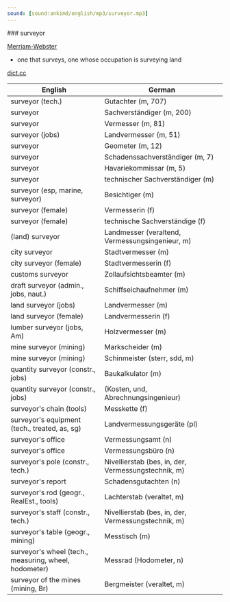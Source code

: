 ```yaml
---
sound: [sound:ankimd/english/mp3/surveyor.mp3]
---
```


\### surveyor

[Merriam-Webster](https://www.merriam-webster.com/dictionary/surveyor)

- one that surveys, one whose occupation is surveying land

[dict.cc](https://www.dict.cc/surveyor)

| English        | German       |
| -------------- | ------------ |
| surveyor (tech.) | Gutachter (m, 707) |
| surveyor | Sachverständiger (m, 200) |
| surveyor | Vermesser (m, 81) |
| surveyor (jobs) | Landvermesser (m, 51) |
| surveyor | Geometer (m, 12) |
| surveyor | Schadenssachverständiger (m, 7) |
| surveyor | Havariekommissar (m, 5) |
| surveyor | technischer Sachverständiger (m) |
| surveyor (esp, marine, surveyor) | Besichtiger (m) |
| surveyor (female) | Vermesserin (f) |
| surveyor (female) | technische Sachverständige (f) |
| (land) surveyor | Landmesser (veraltend, Vermessungsingenieur, m) |
| city surveyor | Stadtvermesser (m) |
| city surveyor (female) | Stadtvermesserin (f) |
| customs surveyor | Zollaufsichtsbeamter (m) |
| draft surveyor (admin., jobs, naut.) | Schiffseichaufnehmer (m) |
| land surveyor (jobs) | Landvermesser (m) |
| land surveyor (female) | Landvermesserin (f) |
| lumber surveyor (jobs, Am) | Holzvermesser (m) |
| mine surveyor (mining) | Markscheider (m) |
| mine surveyor (mining) | Schinmeister (sterr, sdd, m) |
| quantity surveyor (constr., jobs) | Baukalkulator (m) |
| quantity surveyor <QS> (constr., jobs) |  (Kosten, und, Abrechnungsingenieur) |
| surveyor's chain (tools) | Messkette (f) |
| surveyor's equipment (tech., treated, as, sg) | Landvermessungsgeräte (pl) |
| surveyor's office | Vermessungsamt (n) |
| surveyor's office | Vermessungsbüro (n) |
| surveyor's pole (constr., tech.) | Nivellierstab (bes, in, der, Vermessungstechnik, m) |
| surveyor's report | Schadensgutachten (n) |
| surveyor's rod (geogr., RealEst., tools) | Lachterstab (veraltet, m) |
| surveyor's staff (constr., tech.) | Nivellierstab (bes, in, der, Vermessungstechnik, m) |
| surveyor's table (geogr., mining) | Messtisch (m) |
| surveyor's wheel (tech., measuring, wheel, hodometer) | Messrad (Hodometer, n) |
| surveyor of the mines (mining, Br) | Bergmeister (veraltet, m) |
